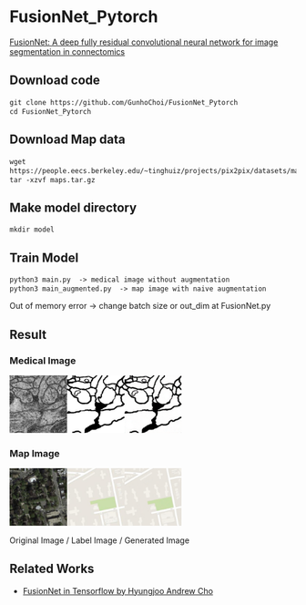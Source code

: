 # FusionNet_Pytorch

[FusionNet: A deep fully residual convolutional neural network for image segmentation in connectomics](https://arxiv.org/abs/1612.05360)

## Download code

~~~
git clone https://github.com/GunhoChoi/FusionNet_Pytorch
cd FusionNet_Pytorch
~~~

## Download Map data

~~~
wget https://people.eecs.berkeley.edu/~tinghuiz/projects/pix2pix/datasets/maps.tar.gz
tar -xzvf maps.tar.gz
~~~

## Make model directory

~~~
mkdir model
~~~

## Train Model
~~~
python3 main.py  -> medical image without augmentation
python3 main_augmented.py  -> map image with naive augmentation
~~~
Out of memory error -> change batch size or out_dim at FusionNet.py

## Result

### Medical Image
<img src="./result/original_image_185_0.png" width="20%"><img src="./result/label_image_185_0.png" width="20%"><img src="./result/gen_image_185_0.png" width="20%">

### Map Image
<img src="./result/satel_image_0_0.png" width="20%"><img src="./result/map_image_0_0.png" width="20%"><img src="./result/gen_image_0_0.png" width="20%">

Original Image / Label Image / Generated Image

## Related Works

- [FusionNet in Tensorflow by Hyungjoo Andrew Cho](https://github.com/NySunShine/fusion-net)
